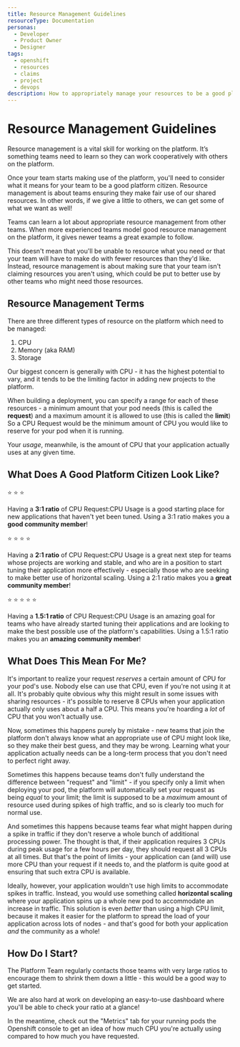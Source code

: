 ```yaml
---
title: Resource Management Guidelines
resourceType: Documentation
personas: 
  - Developer
  - Product Owner
  - Designer
tags:
  - openshift
  - resources
  - claims
  - project
  - devops
description: How to appropriately manage your resources to be a good platform citizen
---
```


# Resource Management Guidelines

Resource management is a vital skill for working on the platform. It’s something teams need to learn so they can work cooperatively with others on the platform.

Once your team starts making use of the platform, you'll need to consider what it means for your team to be a good platform citizen.
Resource management is about teams ensuring they make fair use of our shared resources. 
In other words, if we give a little to others, we can get some of what we want as well!

Teams can learn a lot about appropriate resource management from other teams. When more experienced teams model good resource management on the platform, it gives newer teams a great example to follow.

This doesn't mean that you'll be unable to resource what you need or that your team will have to make do with fewer resources than they'd like.
Instead, resource management is about making sure that your team isn't claiming resources you aren't using, which could be put to better use by other teams who might need those resources.


## Resource Management Terms

There are three different types of resource on the platform which need to be managed:
1. CPU
2. Memory (aka RAM)
3. Storage

Our biggest concern is generally with CPU - it has the highest potential to vary, and it tends to be the limiting factor in adding new projects to the platform.

When building a deployment, you can specify a range for each of these resources - a minimum amount that your pod needs (this is called the **request**) and a maximum amount it is allowed to use (this is called the **limit**)
So a CPU Request would be the minimum amount of CPU you would like to reserve for your pod when it is running.

Your *usage*, meanwhile, is the amount of CPU that your application actually uses at any given time.


## What Does A Good Platform Citizen Look Like?

:star: :star: :star: 

Having a **3:1 ratio** of CPU Request:CPU Usage is a good starting place for new applications that haven't yet been tuned. Using a 3:1 ratio makes you a **good community member**!

:star: :star: :star: :star: 

Having a **2:1 ratio** of CPU Request:CPU Usage is a great next step for teams whose projects are working and stable, and who are in a position to start tuning their application more effectively - especially those who are seeking to make better use of horizontal scaling.
Using a 2:1 ratio makes you a **great community member**!

:star: :star: :star: :star: :star: 

Having a **1.5:1 ratio** of CPU Request:CPU Usage is an amazing goal for teams who have already started tuning their applications and are looking to make the best possible use of the platform's capabilities. Using a 1.5:1 ratio makes you an **amazing community member**!


## What Does This Mean For Me?

It's important to realize your request *reserves* a certain amount of CPU for your pod's use. Nobody else can use that CPU, even if you're not using it at all.
It's probably quite obvious why this might result in some issues with sharing resources - it's possible to reserve 8 CPUs when your application actually only uses about a half a CPU.
This means you're hoarding a *lot* of  CPU that you won't actually use.

Now, sometimes this happens purely by mistake - new teams that join the platform don't always know what an appropriate use of CPU might look like, so they make their best guess, and they may be wrong.
Learning what your application actually needs can be a long-term process that you don't need to perfect right away.

Sometimes this happens because teams don't fully understand the difference between "request" and "limit" - if you specify only a limit when deploying your pod, the platform will automatically set your request as being *equal* to your limit;
the limit is supposed to be a *maximum* amount of resource used during spikes of high traffic, and so is clearly too much for normal use.

And sometimes this happens because teams fear what might happen during a spike in traffic if they don't reserve a whole bunch of additional processing power.
The thought is that, if their application requires 3 CPUs during peak usage for a few hours per day, they should request all 3 CPUs at all times.
But that's the point of limits - your application can (and will) use more CPU than your request if it needs to, and the platform is quite good at ensuring that such extra CPU is available.

Ideally, however, your application wouldn't use high limits to accommodate spikes in traffic. Instead, you would use something called **horizontal scaling** where your application spins up a whole new pod to accommodate an increase in traffic.
This solution is even *better* than using a high CPU limit, because it makes it easier for the platform to spread the load of your application across lots of nodes - and that's good for both your application *and* the community as a whole!


## How Do I Start?

The Platform Team regularly contacts those teams with very large ratios to encourage them to shrink them down a little - this would be a good way to get started.

We are also hard at work on developing an easy-to-use dashboard where you'll be able to check your ratio at a glance!

In the meantime, check out the "Metrics" tab for your running pods the Openshift console to get an idea of how much CPU you're actually using compared to how much you have requested.
